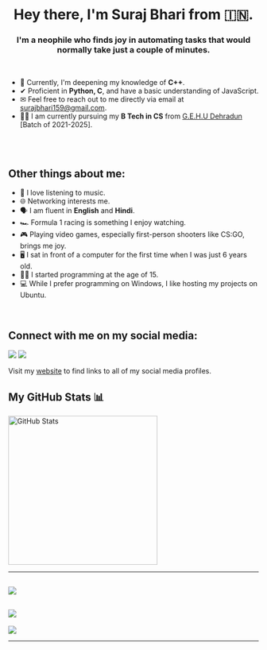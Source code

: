 <h1 align="center">Hey there, I'm Suraj Bhari from 🇮🇳.</h1>
<h3 align="center">I'm a neophile who finds joy in automating tasks that would normally take just a couple of minutes.</h3>
<br>

- 🌱 Currently, I'm deepening my knowledge of **C++**.
- ✔ Proficient in **Python, C**, and have a basic understanding of JavaScript.
- ✉ Feel free to reach out to me directly via email at <a href="mailto:surajbhari159@gmail.com">surajbhari159@gmail.com</a>.
- 👨‍🎓 I am currently pursuing my **B Tech in CS** from <a href="http://gehu.ac.in/">G.E.H.U Dehradun</a> [Batch of 2021-2025].
<br>
<br>

<h2>Other things about me:</h2>

- 🎵 I love listening to music.
- 🌐 Networking interests me.
- 🗣 I am fluent in **English** and **Hindi**.
- 🏎 Formula 1 racing is something I enjoy watching.
- 🎮 Playing video games, especially first-person shooters like CS:GO, brings me joy.
- 🖥 I sat in front of a computer for the first time when I was just 6 years old.
- 🏃‍♂️ I started programming at the age of 15.
- 💻 While I prefer programming on Windows, I like hosting my projects on Ubuntu.


<br>
<h2 align="left">Connect with me on my social media:</h3>
<p align="left">
  
![](https://dcbadge.vercel.app/api/shield/408994955147870208)
![](https://dcbadge.vercel.app/api/server/2XVBWK99Vy)



Visit my <a href="https://surajbhari.info">website</a> to find links to all of my social media profiles.

</p>

<h2>My GitHub Stats 📊</h2>

<img src="https://github-readme-stats.vercel.app/api?username=SurajBhari&count_private=true&show_icons=true&theme=radical" alt="GitHub Stats" width="300"/>

---
![](https://github-readme-stats.vercel.app/api/top-langs/?username=surajbhari&theme=radical&hide_border=false&include_all_commits=true&count_private=true&layout=compact&hide=julia)
---
![](https://github-profile-trophy.vercel.app/?username=surajbhari&row=2&column=3&theme=radical)
---
[![](https://visitcount.itsvg.in/api?id=surajbhari&icon=4&color=5)](https://visitcount.itsvg.in)

---

